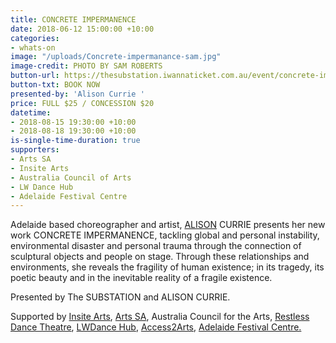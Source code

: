```yaml
---
title: CONCRETE IMPERMANENCE
date: 2018-06-12 15:00:00 +10:00
categories:
- whats-on
image: "/uploads/Concrete-impermanance-sam.jpg"
image-credit: PHOTO BY SAM ROBERTS
button-url: https://thesubstation.iwannaticket.com.au/event/concrete-impermanence-MTUyNzE
button-txt: BOOK NOW
presented-by: 'Alison Currie '
price: FULL $25 / CONCESSION $20
datetime:
- 2018-08-15 19:30:00 +10:00
- 2018-08-18 19:30:00 +10:00
is-single-time-duration: true
supporters:
- Arts SA
- Insite Arts
- Australia Council of Arts
- LW Dance Hub
- Adelaide Festival Centre
---
```


Adelaide based choreographer and artist, [ALISON](www.alisoncurrie.com) CURRIE presents her new work CONCRETE IMPERMANENCE, tackling global and personal instability, environmental disaster and personal trauma through the connection of sculptural objects and people on stage. Through these relationships and environments, she reveals the fragility of human existence; in its tragedy, its poetic beauty and in the inevitable reality of a fragile existence.

Presented by The SUBSTATION and ALISON CURRIE.

Supported by [Insite Arts](http://insitearts.com.au/), [Arts SA](https://arts.sa.gov.au/), Australia Council for the Arts, [Restless Dance Theatre](http://restlessdance.org/), [LWDance Hub](https://www.lwd.com.au/), [Access2Arts](https://access2arts.org.au/), [Adelaide Festival Centre.](https://www.adelaidefestivalcentre.com.au/)